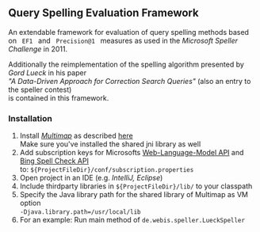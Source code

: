## Query Spelling Evaluation Framework

An extendable framework for evaluation of query spelling methods based  
on <code> EF1 </code> and <code> Precision@1 </code> measures as used in the _Microsoft Speller Challenge_ in 2011.  

Additionally the reimplementation of the spelling algorithm presented by _Gord Lueck_ in his paper   
_"A Data-Driven Approach for Correction Search Queries"_ (also an entry to the speller contest)  
is contained in this framework.
### Installation
1. Install [_Multimap_](http://multimap.io/) as described [here](http://multimap.io/installation-linux/)  
 Make sure you've installed the shared jni library as well
2. Add subscription keys for Microsofts [Web-Language-Model API](https://azure.microsoft.com/en-us/services/cognitive-services/web-language-model/)
 and [Bing Spell Check API](https://azure.microsoft.com/en-us/services/cognitive-services/spell-check/)  
to: <code>${ProjectFileDir}/conf/subscription.properties </code>
3. Open project in an IDE (e.g. _IntelliJ, Eclipse_)
4. Include thirdparty libraries in <code>${ProjectFileDir}/lib/</code> to your classpath
5. Specify the Java library path for the shared library of Multimap as VM option  
 <code>-Djava.library.path=/usr/local/lib</code>
6. For an example: Run main method of <code>de.webis.speller.LueckSpeller</code>